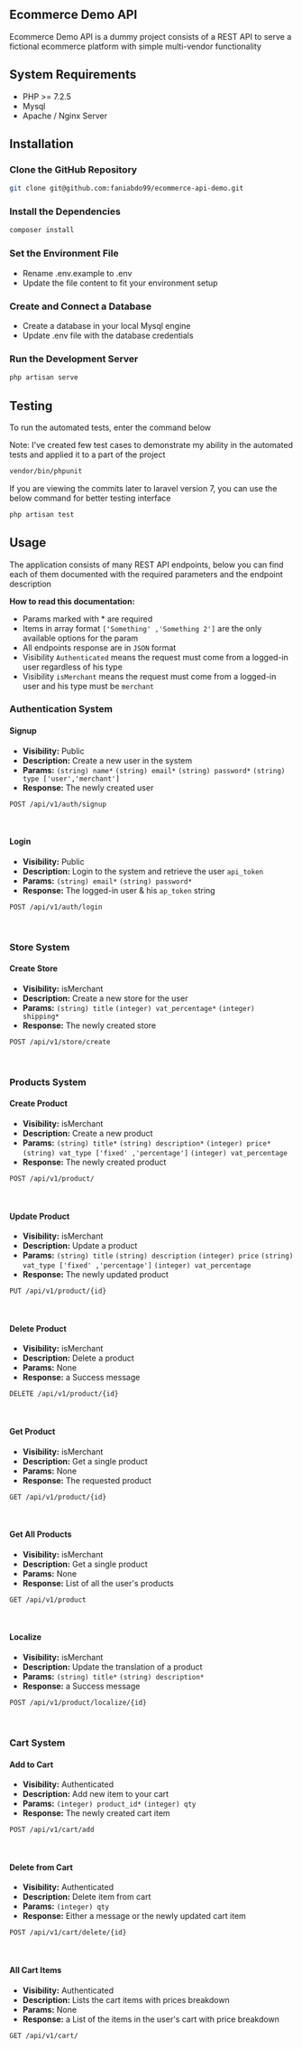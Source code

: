 ## Ecommerce Demo API
Ecommerce Demo API is a dummy project consists of a REST API to serve a fictional ecommerce platform with simple multi-vendor functionality

## System Requirements
- PHP >= 7.2.5
- Mysql
- Apache / Nginx Server

## Installation
### Clone the GitHub Repository
```bash
git clone git@github.com:faniabdo99/ecommerce-api-demo.git
```
### Install the Dependencies
```bash 
composer install
```

### Set the Environment File
- Rename .env.example to .env
- Update the file content to fit your environment setup

### Create and Connect a Database
- Create a database in your local Mysql engine
- Update .env file with the database credentials

### Run the Development Server
```bash
php artisan serve
```
## Testing
To run the automated tests, enter the command below
<br />

Note: I've created few test cases to demonstrate my ability in the automated tests and applied it to a part of the project
```bash
vendor/bin/phpunit
```
If you are viewing the commits later to laravel version 7, you can use the below command for better testing interface
```bash
php artisan test
```
## Usage
The application consists of many REST API endpoints, below you can find each of them documented with the required parameters and the endpoint description

**How to read this documentation:**
- Params marked with * are required
- Items in array format `['Something' ,'Something 2']` are the only available options for the param 
- All endpoints response are in `JSON` format
- Visibility `Authenticated` means the request must come from a logged-in user regardless of his type
- Visibility `isMerchant` means the request must come from a logged-in user and his type must be `merchant`
### Authentication System
#### Signup
- **Visibility:** Public
- **Description:** Create a new user in the system
- **Params:** `(string) name*` `(string) email*` `(string) password*` `(string) type ['user','merchant']`
- **Response:** The newly created user
```apacheconf
POST /api/v1/auth/signup 
```
<br />

#### Login
- **Visibility:** Public
- **Description:** Login to the system and retrieve the user `api_token`
- **Params:** `(string) email*` `(string) password*`
- **Response:** The logged-in user & his `ap_token` string
```apacheconf
POST /api/v1/auth/login 
```
<br />

### Store System
#### Create Store
- **Visibility:** isMerchant
- **Description:** Create a new store for the user
- **Params:** `(string) title` `(integer) vat_percentage*` `(integer) shipping*`
- **Response:** The newly created store
```apacheconf
POST /api/v1/store/create
```
<br />

### Products System
#### Create Product
- **Visibility:** isMerchant
- **Description:** Create a new product
- **Params:** `(string) title*` `(string) description*` `(integer) price*` `(string) vat_type ['fixed' ,'percentage']` `(integer) vat_percentage`
- **Response:** The newly created product
```apacheconf
POST /api/v1/product/
```
<br />

#### Update Product
- **Visibility:** isMerchant
- **Description:** Update a product
- **Params:** `(string) title` `(string) description` `(integer) price` `(string) vat_type ['fixed' ,'percentage']` `(integer) vat_percentage`
- **Response:** The newly updated product
```apacheconf
PUT /api/v1/product/{id}
```
<br />


#### Delete Product
- **Visibility:** isMerchant
- **Description:** Delete a product
- **Params:** None
- **Response:** a Success message
```apacheconf
DELETE /api/v1/product/{id}
```
<br />

#### Get Product
- **Visibility:** isMerchant
- **Description:** Get a single product
- **Params:** None
- **Response:** The requested product
```apacheconf
GET /api/v1/product/{id}
```
<br />

#### Get All Products
- **Visibility:** isMerchant
- **Description:** Get a single product
- **Params:** None
- **Response:** List of all the user's products
```apacheconf
GET /api/v1/product
```
<br />

#### Localize
- **Visibility:** isMerchant
- **Description:** Update the translation of a product
- **Params:** `(string) title*` `(string) description*`
- **Response:** a Success message
```apacheconf
POST /api/v1/product/localize/{id}
```
<br />


### Cart System
#### Add to Cart
- **Visibility:** Authenticated
- **Description:** Add new item to your cart
- **Params:** `(integer) product_id*` `(integer) qty`
- **Response:** The newly created cart item
```apacheconf
POST /api/v1/cart/add
```
<br />

#### Delete from Cart
- **Visibility:** Authenticated
- **Description:** Delete item from cart
- **Params:** `(integer) qty`
- **Response:** Either a message or the newly updated cart item
```apacheconf
POST /api/v1/cart/delete/{id}
```
<br />


#### All Cart Items
- **Visibility:** Authenticated
- **Description:** Lists the cart items with prices breakdown
- **Params:** None
- **Response:** a List of the items in the user's cart with price breakdown
```apacheconf
GET /api/v1/cart/
```
<br />
